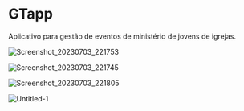 # GTapp

Aplicativo para gestão de eventos de ministério de jovens de igrejas.

![Screenshot_20230703_221753](https://github.com/user-attachments/assets/10ed92f3-d231-4188-8d05-4e8d881cb71a)

![Screenshot_20230703_221745](https://github.com/user-attachments/assets/674e133f-9392-4ca0-af2d-081583299a5c)

![Screenshot_20230703_221805](https://github.com/user-attachments/assets/1e06cf2c-b29f-461a-814b-a18d951d212d)

![Untitled-1](https://github.com/daybson/gtapp/assets/3179898/73e03cf5-cacb-41db-be20-177dfd0db033)

